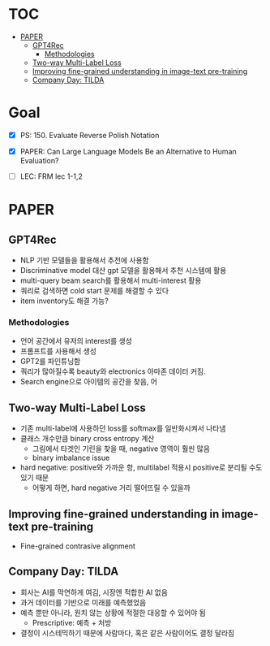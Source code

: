 # TOC
- [PAPER](#paper)
  * [GPT4Rec](#gpt4rec)
    + [Methodologies](#methodologies)
  * [Two-way Multi-Label Loss](#two-way-multi-label-loss)
  * [Improving fine-grained understanding in image-text pre-training](#improving-fine-grained-understanding-in-image-text-pre-training)
  * [Company Day: TILDA](#company-day--tilda)


# Goal

- [x] PS: 150. Evaluate Reverse Polish Notation
- [x] PAPER: Can Large Language Models Be an Alternative to Human Evaluation?	
- [ ] LEC: FRM lec 1-1,2



# PAPER
## GPT4Rec

- NLP 기반 모델들을 활용해서 추천에 사용함
- Discriminative model 대산 gpt 모델을 활용해서 추천 시스템에 활용
- multi-query beam search를 활용해서 multi-interest 활용
- 쿼리로 검색하면 cold start 문제를 해결할 수 있다
- item inventory도 해결 가능?

### Methodologies
- 언어 공간에서 유저의 interest를 생성
- 프롬프트를 사용해서 생성
- GPT2를 파인튜닝함
- 쿼리가 많아질수록 beauty와 electronics 아마존 데이터 커짐.
- Search engine으로 아이템의 공간을 찾음, 어

## Two-way Multi-Label Loss
- 기존 multi-label에 사용하던 loss를 softmax를 일반화시켜서 나타냄
- 클래스 개수만큼 binary cross entropy 계산
  - 그림에서 타겟인 기린을 찾을 때, negative 영역이 훨씬 많음
  - binary imbalance issue
- hard negative: positive와 가까운 항, multilabel 적용시 positive로 분리될 수도 있기 때문
  - 어떻게 하면, hard negative 거리 떨어뜨릴 수 있을까

## Improving fine-grained understanding in image-text pre-training
- Fine-grained contrasive alignment

## Company Day: TILDA
- 회사는 AI를 막연하게 여김, 시장엔 적합한 AI 없음
- 과거 데이터를 기반으로 미래를 예측했었음
- 예측 뿐만 아니라, 원치 않는 상황에 적절한 대응할 수 있어야 됨
  - Prescriptive: 예측 + 처방
- 결정이 시스테믹하기 때문에 사람마다, 혹은 같은 사람이어도 결정 달라짐
